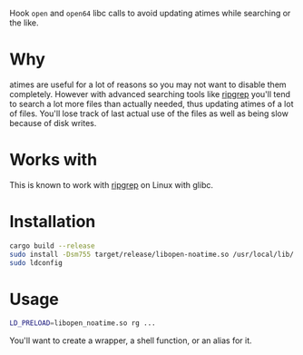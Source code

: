 Hook `open` and `open64` libc calls to avoid updating atimes while searching or the like.

Why
===

atimes are useful for a lot of reasons so you may not want to disable them completely. However with advanced searching tools like [ripgrep][ripgrep] you'll tend to search a lot more files than actually needed, thus updating atimes of a lot of files. You'll lose track of last actual use of the files as well as being slow because of disk writes.

Works with
====

This is known to work with [ripgrep][ripgrep] on Linux with glibc.

Installation
====

```sh
cargo build --release
sudo install -Dsm755 target/release/libopen-noatime.so /usr/local/lib/
sudo ldconfig
```

Usage
====

```sh
LD_PRELOAD=libopen_noatime.so rg ...
```

You'll want to create a wrapper, a shell function, or an alias for it.

[ripgrep]: https://github.com/BurntSushi/ripgrep
